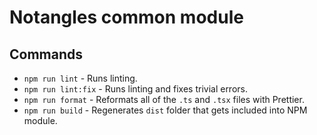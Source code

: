 # Notangles common module

## Commands

* `npm run lint` - Runs linting.
* `npm run lint:fix` - Runs linting and fixes trivial errors.
* `npm run format` - Reformats all of the `.ts` and `.tsx` files with Prettier.
* `npm run build` - Regenerates `dist` folder that gets included into NPM module.
